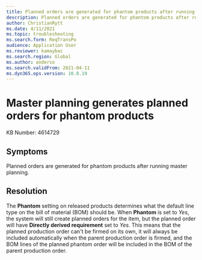 ```yaml
---
title: Planned orders are generated for phantom products after running master planning
description: Planned orders are generated for phantom products after running master planning
author: ChristianRytt
ms.date: 4/11/2021
ms.topic: troubleshooting
ms.search.form: ReqTransPo
audience: Application User
ms.reviewer: kamaybac
ms.search.region: Global
ms.author: anderso
ms.search.validFrom: 2021-04-11
ms.dyn365.ops.version: 10.0.19
---
```


# Master planning generates planned orders for phantom products

KB Number: 4614729

## Symptoms

Planned orders are generated for phantom products after running master planning.

## Resolution

The **Phantom** setting on released products determines what the default line type on the bill of material (BOM) should be. When **Phantom** is set to *Yes*, the system will still create planned orders for the item, but the planned order will have **Directly derived requirement** set to *Yes*. This means that the planned production order can't be firmed on its own, it will always be included automatically when the parent production order is firmed, and the BOM lines of the planned phantom order will be included in the BOM of the parent production order.  
